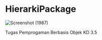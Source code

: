 # HierarkiPackage

![Screenshot (1987)](https://user-images.githubusercontent.com/54269175/139410736-388f0ef6-733a-426e-aa1d-b3cd5f574fe8.png)


Tugas Pemprogaman Berbasis Objek KD 3.5
